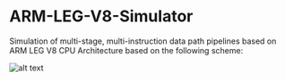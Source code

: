 # ARM-LEG-V8-Simulator
Simulation of multi-stage, multi-instruction data path pipelines based on ARM LEG V8 CPU Architecture based on the following scheme:


![alt text](https://image.ibb.co/f92gZJ/DataPath.png)
